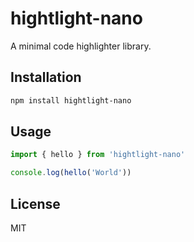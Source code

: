 # hightlight-nano

A minimal code highlighter library.

## Installation

```bash
npm install hightlight-nano
```

## Usage

```typescript
import { hello } from 'hightlight-nano'

console.log(hello('World'))
```

## License

MIT